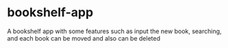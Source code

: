 # bookshelf-app
A bookshelf app with some features such as input the new book, searching, and each book can be moved and also can be deleted
